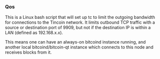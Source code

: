 ### Qos ###

This is a Linux bash script that will set up tc to limit the outgoing bandwidth for connections to the Tincoin network. It limits outbound TCP traffic with a source or destination port of 9909, but not if the destination IP is within a LAN (defined as 192.168.x.x).

This means one can have an always-on bitcoind instance running, and another local bitcoind/bitcoin-qt instance which connects to this node and receives blocks from it.
